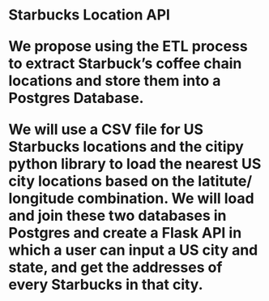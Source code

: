 <h1> Starbucks Location API </h> 

We propose using the ETL process to extract Starbuck’s coffee chain locations and store them into a Postgres Database.  

We will use a CSV file for US Starbucks locations and the citipy python library to load the nearest US city locations based on the latitute/ longitude combination. We will load and join these two databases in Postgres and create a Flask API in which a user can input a US city and state, and get the addresses of every Starbucks in that city.
